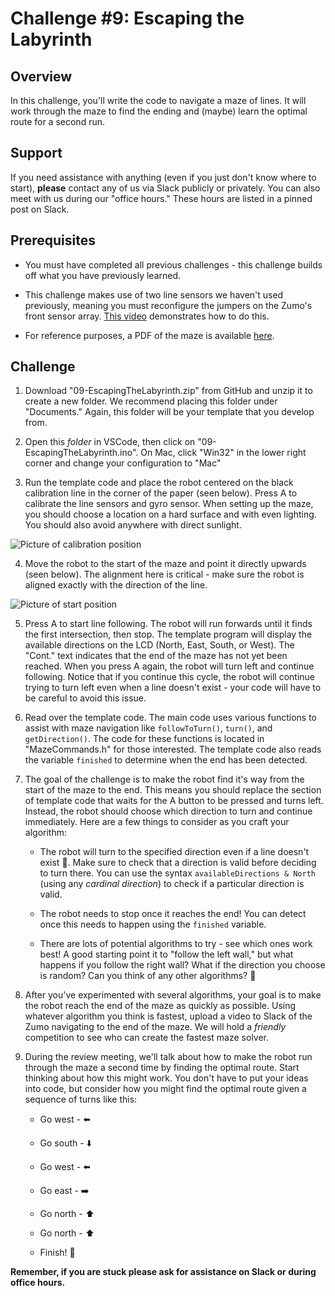 # Challenge #9: Escaping the Labyrinth

## Overview

In this challenge, you'll write the code to navigate a maze of lines. It will work through the maze to find the ending and (maybe) learn the optimal route for a second run.

## Support

If you need assistance with anything (even if you just don't know where to start), **please** contact any of us via Slack publicly or privately. You can also meet with us during our "office hours." These hours are listed in a pinned post on Slack.

## Prerequisites

* You must have completed all previous challenges - this challenge builds off what you have previously learned.

* This challenge makes use of two line sensors we haven't used previously, meaning you must reconfigure the jumpers on the Zumo's front sensor array. [This video](https://drive.google.com/file/d/1sCsUIG6LEr4cQy_7eSqMPwwuEOuQpxoX/view?usp=sharing) demonstrates how to do this.

* For reference purposes, a PDF of the maze is available [here](https://raw.githubusercontent.com/Mechanical-Advantage/Training2020/development/resources/09-maze.pdf).

## Challenge

1. Download "09-EscapingTheLabyrinth.zip" from GitHub and unzip it to create a new folder. We recommend placing this folder under "Documents." Again, this folder will be your template that you develop from.

2. Open this *folder* in VSCode, then click on "09-EscapingTheLabyrinth.ino". On Mac, click "Win32" in the lower right corner and change your configuration to "Mac"

3. Run the template code and place the robot centered on the black calibration line in the corner of the paper (seen below). Press A to calibrate the line sensors and gyro sensor. When setting up the maze, you should choose a location on a hard surface and with even lighting. You should also avoid anywhere with direct sunlight.

![Picture of calibration position](https://raw.githubusercontent.com/Mechanical-Advantage/Training2020/development/resources/09-calibrationpos.jpg)

4. Move the robot to the start of the maze and point it directly upwards (seen below). The alignment here is critical - make sure the robot is aligned exactly with the direction of the line.

![Picture of start position](https://raw.githubusercontent.com/Mechanical-Advantage/Training2020/development/resources/09-startpos.jpg)

5. Press A to start line following. The robot will run forwards until it finds the first intersection, then stop. The template program will display the available directions on the LCD (North, East, South, or West). The "Cont." text indicates that the end of the maze has not yet been reached. When you press A again, the robot will turn left and continue following. Notice that if you continue this cycle, the robot will continue trying to turn left even when a line doesn't exist - your code will have to be careful to avoid this issue.

6. Read over the template code. The main code uses various functions to assist with maze navigation like `followToTurn()`, `turn()`, and `getDirection()`. The code for these functions is located in "MazeCommands.h" for those interested. The template code also reads the variable `finished` to determine when the end has been detected.

7. The goal of the challenge is to make the robot find it's way from the start of the maze to the end. This means you should replace the section of template code that waits for the A button to be pressed and turns left. Instead, the robot should choose which direction to turn and continue immediately. Here are a few things to consider as you craft your algorithm:

    * The robot will turn to the specified direction even if a line doesn't exist :grimacing:. Make sure to check that a direction is valid before deciding to turn there. You can use the syntax `availableDirections & North` (using any *cardinal direction*) to check if a particular direction is valid.

    * The robot needs to stop once it reaches the end! You can detect once this needs to happen using the `finished` variable.

    * There are lots of potential algorithms to try - see which ones work best! A good starting point it to "follow the left wall," but what happens if you follow the right wall? What if the direction you choose is random? Can you think of any other algorithms? :thinking:

8. After you've experimented with several algorithms, your goal is to make the robot reach the end of the maze as quickly as possible. Using whatever algorithm you think is fastest, upload a video to Slack of the Zumo navigating to the end of the maze. We will hold a *friendly* competition to see who can create the fastest maze solver.

9. During the review meeting, we'll talk about how to make the robot run through the maze a second time by finding the optimal route. Start thinking about how this might work. You don't have to put your ideas into code, but consider how you might find the optimal route given a sequence of turns like this:

    * Go west - :arrow_left:

    * Go south - :arrow_down:

    * Go west - :arrow_left:

    * Go east - :arrow_right:

    * Go north - :arrow_up:

    * Go north - :arrow_up:

    * Finish! :checkered_flag:

**Remember, if you are stuck please ask for assistance on Slack or during office hours.**